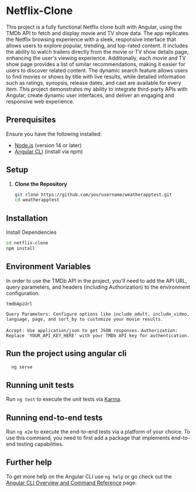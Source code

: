 # Netflix-Clone

This project is a fully functional Netflix clone built with Angular, using the TMDb API to fetch and display movie and TV show data. The app replicates the Netflix browsing experience with a sleek, responsive interface that allows users to explore popular, trending, and top-rated content. It includes the ability to watch trailers directly from the movie or TV show details page, enhancing the user's viewing experience. Additionally, each movie and TV show page provides a list of similar recommendations, making it easier for users to discover related content. The dynamic search feature allows users to find movies or shows by title with live results, while detailed information such as ratings, synopsis, release dates, and cast are available for every item. This project demonstrates my ability to integrate third-party APIs with Angular, create dynamic user interfaces, and deliver an engaging and responsive web experience.

## Prerequisites

Ensure you have the following installed:

- [Node.js](https://nodejs.org/) (version 14 or later)
- [Angular CLI](https://angular.io/cli) (install via npm)

## Setup

1. **Clone the Repository**

   ```bash
   git clone https://github.com/yourusername/weatherapptest.git
   cd weatherapptest


## Installation

Install Dependencies

```bash
cd netflix-clone
npm install

```
    
## Environment Variables

In order to use the TMDb API in the project, you'll need to add the API URL, query parameters, and headers (including Authorization) to the environment configuration.

`tmdbApiUrl`

`Query Parameters: Configure options like include_adult, include_video, language, page, and sort_by to customize your movie results.`


`Accept: Use application/json to get JSON responses.`
`Authorization: Replace 'YOUR_API_KEY_HERE' with your TMDb API key for authentication.`

## Run the project using angular cli


```bash
  ng serve
```


## Running unit tests

Run `ng test` to execute the unit tests via [Karma](https://karma-runner.github.io).

## Running end-to-end tests

Run `ng e2e` to execute the end-to-end tests via a platform of your choice. To use this command, you need to first add a package that implements end-to-end testing capabilities.

## Further help

To get more help on the Angular CLI use `ng help` or go check out the [Angular CLI Overview and Command Reference](https://angular.dev/tools/cli) page.
